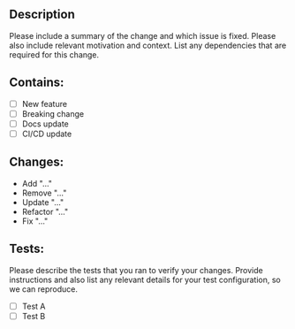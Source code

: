 ## Description

Please include a summary of the change and which issue is fixed. Please also include relevant motivation and context. List any dependencies that are required for this change.

## Contains:

- [ ] New feature
- [ ] Breaking change
- [ ] Docs update
- [ ] CI/CD update

## Changes:

- Add "..."
- Remove "..."
- Update "..."
- Refactor "..."
- Fix "..."

## Tests:

Please describe the tests that you ran to verify your changes. Provide instructions and also list any relevant details for your test configuration, so we can reproduce.

- [ ] Test A
- [ ] Test B
